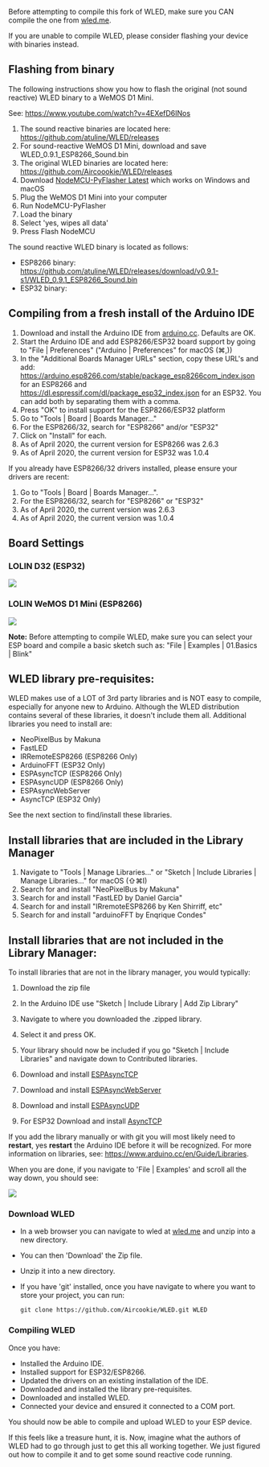 Before attempting to compile this fork of WLED, make sure you CAN compile the one from [wled.me](http://wled.me).

If you are unable to compile WLED, please consider flashing your device with binaries instead.


## Flashing from binary

The following instructions show you how to flash the original (not sound reactive) WLED binary to a WeMOS D1 Mini. 

See: https://www.youtube.com/watch?v=4EXefD6INos

1.  The sound reactive binaries are located here: https://github.com/atuline/WLED/releases
1.  For sound-reactive WeMOS D1 Mini, download and save WLED_0.9.1_ESP8266_Sound.bin
1.  The original WLED binaries are located here: https://github.com/Aircoookie/WLED/releases
1.  Download [NodeMCU-PyFlasher Latest](https://github.com/marcelstoer/nodemcu-pyflasher/releases) which works on Windows and macOS
1.  Plug the WeMOS D1 Mini into your computer
1.  Run NodeMCU-PyFlasher
1.  Load the binary
1.  Select 'yes, wipes all data'
1.  Press Flash NodeMCU

The sound reactive WLED binary is located as follows:
*   ESP8266 binary: https://github.com/atuline/WLED/releases/download/v0.9.1-s1/WLED_0.9.1_ESP8266_Sound.bin
*   ESP32 binary: <not yet available>


## Compiling from a fresh install of the Arduino IDE

1. Download and install the Arduino IDE from [arduino.cc](https://www.arduino.cc/en/Main/Software). Defaults are OK.
1. Start the Arduino IDE and add ESP8266/ESP32 board support by going to "File | Preferences" ("Arduino | Preferences" for macOS (⌘,))
1. In the "Additional Boards Manager URLs" section, copy these URL's and add: https://arduino.esp8266.com/stable/package_esp8266com_index.json for an ESP8266 and https://dl.espressif.com/dl/package_esp32_index.json for an ESP32. You can add both by separating them with a comma. 
1. Press "OK" to install support for the ESP8266/ESP32 platform
1. Go to "Tools | Board | Boards Manager..."
1. For the ESP8266/32, search for "ESP8266" and/or "ESP32"
1. Click on "Install" for each.
1. As of April 2020, the current version for ESP8266 was 2.6.3
1. As of April 2020, the current version for ESP32 was 1.0.4

If you already have ESP8266/32 drivers installed, please ensure your drivers are recent:

1. Go to "Tools | Board | Boards Manager...".
1. For the ESP8266/32, search for "ESP8266" or "ESP32"
1. As of April 2020, the current version was 2.6.3
1. As of April 2020, the current version was 1.0.4

## Board Settings

### LOLIN D32 (ESP32)
![](https://github.com/atuline/WLED/blob/assets/media/LOLIN_D32.png?raw=true)
### LOLIN WeMOS D1 Mini (ESP8266)
![](https://github.com/atuline/WLED/blob/assets/media/LOLIN_WeMOS_D1_Mini.png?raw=true)


**Note:** Before attempting to compile WLED, make sure you can select your ESP board and compile a basic sketch such as:
"File | Examples | 01.Basics | Blink"


## WLED library pre-requisites:

WLED makes use of a LOT of 3rd party libraries and is NOT easy to compile, especially for anyone new to Arduino. Although the WLED distribution contains several of these libraries, it doesn't include them all. Additional libraries you need to install are:

* NeoPixelBus by Makuna
* FastLED
* IRRemoteESP8266 (ESP8266 Only)
* ArduinoFFT (ESP32 Only)
* ESPAsyncTCP (ESP8266 Only)
* ESPAsyncUDP (ESP8266 Only)
* ESPAsyncWebServer
* AsyncTCP (ESP32 Only)


See the next section to find/install these libraries.

## Install libraries that are included in the Library Manager

1. Navigate to "Tools | Manage Libraries..." or "Sketch | Include Libraries | Manage Libraries..." for macOS (⇧⌘I)
1. Search for and install "NeoPixelBus by Makuna"
1. Search for and install "FastLED by Daniel Garcia"
1. Search for and install "IRremoteESP8266 by Ken Shirriff, etc"
1. Search for and install "arduinoFFT by Enqrique Condes"

## Install libraries that are not included in the Library Manager:

To install libraries that are not in the library manager, you would typically:

1. Download the zip file
1. In the Arduino IDE use "Sketch | Include Library | Add Zip Library"
1. Navigate to where you downloaded the .zipped library.
1. Select it and press OK.
1. Your library should now be included if you go "Sketch | Include Libraries" and navigate down to Contributed libraries.

1. Download and install [ESPAsyncTCP](https://github.com/me-no-dev/ESPAsyncTCP)
1. Download and install [ESPAsyncWebServer](https://github.com/me-no-dev/ESPAsyncWebServer)
1. Download and install [ESPAsyncUDP](https://github.com/me-no-dev/ESPAsyncUDP)
1. For ESP32 Download and install [AsyncTCP](https://github.com/me-no-dev/AsyncTCP)

If you add the library manually or with git you will most likely need to **restart**, yes **restart** the Arduino IDE before it will be recognized. For more information on libraries, see: https://www.arduino.cc/en/Guide/Libraries.

When you are done, if you navigate to 'File | Examples' and scroll all the way down, you should see:

![](https://github.com/atuline/WLED/blob/assets/media/examples.png?raw=true)

### Download WLED
* In a web browser you can navigate to wled at [wled.me](https://github.com/Aircoookie/WLED) and unzip into a new directory.
* You can then 'Download' the Zip file.
* Unzip it into a new directory.
* If you have 'git' installed, once you have navigate to where you want to store your project, you can run:

    `git clone https://github.com/Aircookie/WLED.git WLED`

### Compiling WLED

Once you have:

* Installed the Arduino IDE.
* Installed support for ESP32/ESP8266.
* Updated the drivers on an existing installation of the IDE.
* Downloaded and installed the library pre-requisites.
* Downloaded and installed WLED.
* Connected your device and ensured it connected to a COM port.

You should now be able to compile and upload WLED to your ESP device.

If this feels like a treasure hunt, it is. Now, imagine what the authors of WLED had to go through just
to get this all working together. We just figured out how to compile it and to get some sound reactive code running.

